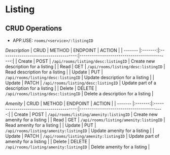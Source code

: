 # Listing

## CRUD Operations
* APP.USE: `rooms/<service>/:listingID`

*Description*
| CRUD    | METHOD  | ENDPOINT                              | ACTION                                      |
| ------- |:-------:|:-------------------------------------:|--------------------------------------------:|
| Create  | POST    | `/api/rooms/listing/desc:listingID`   | Create new description for a listing        |
| Read    | GET     | `/api/rooms/listing/desc:listingID`   | Read description for a listing              |
| Update  | PUT     | `/api/rooms/listing/desc:listingID`   | Update description for a listing            |
| Update  | PATCH   | `/api/rooms/listing/desc:listingID`   | Update part of a description for a listing  |
| Delete  | DELETE  | `/api/rooms/listing/desc:listingID`   | Delete a description for a listing          |

*Amenity*
| CRUD    | METHOD  | ENDPOINT                                 | ACTION                                   |
| ------- |:-------:|:----------------------------------------:|-----------------------------------------:|
| Create  | POST    | `/api/rooms/listing/amenity:listingID`   | Create new amenity for a listing         |
| Read    | GET     | `/api/rooms/listing/amenity:listingID`   | Read amenity for a listing               |
| Update  | PUT     | `/api/rooms/listing/amenity:listingID`   | Update amenity for a listing             |
| Update  | PATCH   | `/api/rooms/listing/amenity:listingID`   | Update part of amenity for a listing     |
| Delete  | DELETE  | `/api/rooms/listing/amenity:listingID`   | Delete amenity for a listing             |


